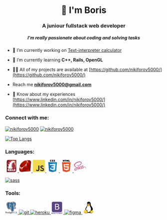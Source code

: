 <h1 align="center">👋 I'm Boris </h1>
<h3 align="center">A juniour fullstack web developer</h3>
<h5 align="center">I'm  really passionate about coding and solving tasks</h5>


- 🔭 I’m currently working on [Text-interpreter calculator](https://github.com/nikiforov5000/Text-interpreter)

- 🌱 I’m currently learning **C++, Rails, OpenGL**

- 👨‍💻 All of my projects are available at [https://github.com/nikiforov5000/](https://github.com/nikiforov5000/)

- Reach me **nikiforov5000@gmail.com**

- 📄 Know about my experiences [https://www.linkedin.com/in/nikiforov5000/](https://www.linkedin.com/in/nikiforov5000/)

<h3 align="left">Connect with me:</h3>
<p align="left">
<a href="https://linkedin.com/in/nikiforov5000" target="blank"><img align="center" src="https://cdn.jsdelivr.net/npm/simple-icons@3.0.1/icons/linkedin.svg" alt="nikiforov5000" height="25" width="25" /></a>
<a href="https://instagram.com/nikiforov5000" target="blank"><img align="center" src="https://cdn.jsdelivr.net/npm/simple-icons@3.0.1/icons/instagram.svg" alt="nikiforov5000" height="25" width="25" /></a>
</p>


 [![Top Langs](https://github-readme-stats.vercel.app/api/top-langs/?username=nikiforov5000&layout=compact)](https://github.com/anuraghazra/github-readme-stats) 
  <h3 align="left">Languages:</h3>
<p align="left"> 
  <a href="https://rubyonrails.org" target="_blank"> <img src="https://raw.githubusercontent.com/devicons/devicon/master/icons/rails/rails-original-wordmark.svg" alt="rails" width="40" height="40"/> </a>
   <a href="https://www.ruby-lang.org/en/" target="_blank"> <img src="https://raw.githubusercontent.com/devicons/devicon/master/icons/ruby/ruby-original.svg" alt="ruby" width="40" height="40"/> </a> 
  <a href="https://developer.mozilla.org/en-US/docs/Web/JavaScript" target="_blank"> <img src="https://raw.githubusercontent.com/devicons/devicon/master/icons/javascript/javascript-original.svg" alt="javascript" width="40" height="40"/> </a> 
  <a href="https://www.w3schools.com/css/" target="_blank"> <img src="https://raw.githubusercontent.com/devicons/devicon/master/icons/css3/css3-original-wordmark.svg" alt="css3" width="40" height="40"/> </a> 
  <a href="https://www.w3.org/html/" target="_blank"> <img src="https://raw.githubusercontent.com/devicons/devicon/master/icons/html5/html5-original-wordmark.svg" alt="html5" width="40" height="40"/> </a> 
  <a href="https://sass-lang.com" target="_blank"> <img src="https://raw.githubusercontent.com/devicons/devicon/master/icons/sass/sass-original.svg" alt="sass" width="40" height="40"/> </a> </p>
  <a href="https://www.cplusplus.com/" target="_blank"> <img src="https://upload.wikimedia.org/wikipedia/commons/1/18/ISO_C%2B%2B_Logo.svg" alt="sass" width="40" height="40"/> </a> </p>
  <h3 align="left">Tools:</h3>
<p align="left"> 
  <a href="https://www.postgresql.org" target="_blank"> <img src="https://raw.githubusercontent.com/devicons/devicon/master/icons/postgresql/postgresql-original-wordmark.svg" alt="postgresql" width="40" height="40"/> </a> 
  <a href="https://git-scm.com/" target="_blank"> <img src="https://www.vectorlogo.zone/logos/git-scm/git-scm-icon.svg" alt="git" width="40" height="40"/> </a> 
  <a href="https://heroku.com" target="_blank"> <img src="https://www.vectorlogo.zone/logos/heroku/heroku-icon.svg" alt="heroku" width="40" height="40"/> </a> 
  <a href="https://getbootstrap.com" target="_blank"> <img src="https://raw.githubusercontent.com/devicons/devicon/master/icons/bootstrap/bootstrap-plain-wordmark.svg" alt="bootstrap" width="40" height="40"/> </a> 
  <a href="https://www.figma.com/" target="_blank"> <img src="https://www.vectorlogo.zone/logos/figma/figma-icon.svg" alt="figma" width="40" height="40"/> </a>
  <a href="https://www.linux.org/" target="_blank"> <img src="https://raw.githubusercontent.com/devicons/devicon/master/icons/linux/linux-original.svg" alt="linux" width="40" height="40"/> </a> 
   </p>





